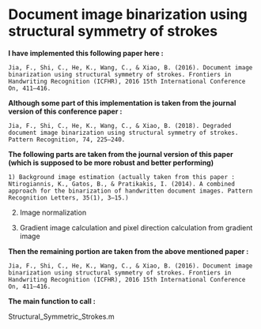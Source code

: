 # Document image binarization using structural symmetry of strokes

**I have implemented this following paper here :**
```
Jia, F., Shi, C., He, K., Wang, C., & Xiao, B. (2016). Document image binarization using structural symmetry of strokes. Frontiers in Handwriting Recognition (ICFHR), 2016 15th International Conference On, 411–416.
```

**Although some part of this implementation is taken from the journal version of this conference paper :**
```
Jia, F., Shi, C., He, K., Wang, C., & Xiao, B. (2018). Degraded document image binarization using structural symmetry of strokes. Pattern Recognition, 74, 225–240. 
```

**The following parts are taken from the journal version of this paper (which is supposed to be more robust and better performing)**
```
1) Background image estimation (actually taken from this paper : Ntirogiannis, K., Gatos, B., & Pratikakis, I. (2014). A combined approach for the binarization of handwritten document images. Pattern Recognition Letters, 35(1), 3–15.)
```
2) Image normalization 

3) Gradient image calculation and pixel direction calculation from gradient image

**Then the remaining portion are taken from the above mentioned paper :**
```
Jia, F., Shi, C., He, K., Wang, C., & Xiao, B. (2016). Document image binarization using structural symmetry of strokes. Frontiers in Handwriting Recognition (ICFHR), 2016 15th International Conference On, 411–416.
```


**The main function to call :**

Structural_Symmetric_Strokes.m 
